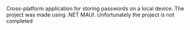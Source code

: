Cross-platform application for storing passwords on a local device.
The project was made using .NET MAUI.
Unfortunately the project is not completed
